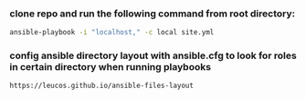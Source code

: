 ### clone repo and run the following command from root directory:
```bash
ansible-playbook -i "localhost," -c local site.yml
```

### config ansible directory layout with ansible.cfg to look for roles in certain directory when running playbooks
```bash
https://leucos.github.io/ansible-files-layout
```
